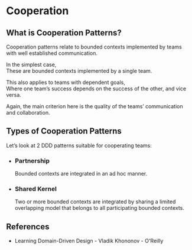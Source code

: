 # Cooperation

## What is Cooperation Patterns?

Cooperation patterns relate to bounded contexts implemented by teams with well established communication.

In the simplest case,  
These are bounded contexts implemented by a single team.

This also applies to teams with dependent goals,  
Where one team’s success depends on the success of the other, and vice versa.

Again, the main criterion here is the quality of the teams’ communication and collaboration.

## Types of Cooperation Patterns

Let’s look at 2 DDD patterns suitable for cooperating teams:

- ### Partnership

  Bounded contexts are integrated in an ad hoc manner.

- ### Shared Kernel

  Two or more bounded contexts are integrated by sharing a limited overlapping model that belongs to all participating bounded contexts.

## References

- Learning Domain-Driven Design - Vladik Khononov - O'Reilly
